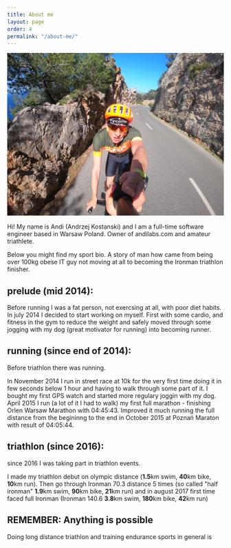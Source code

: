 ```yaml
---
title: About me
layout: page
order: 4
permalink: "/about-me/"
---
```


![/me.jpg](/me.jpg)

Hi! My name is Andi (Andrzej Kostanski) and I am a full-time software engineer based in Warsaw Poland. Owner of andilabs.com and amateur triathlete.

Below you might find my sport bio. 
A story of man how came from being over 100kg obese IT guy not moving at all to becoming the Ironman triathlon finisher.


prelude (mid 2014):
--------------------

Before running I was a fat person, not exercsing at all, with poor diet habits.
In july 2014 I decided to start working on myself. First with some cardio, and fitness in the gym to reduce the weight and safely moved through some jogging with my dog (great motivator for running) into becoming runner.

running (since end of 2014):
---------------------

Before triathlon there was running. 

In November 2014 I run in street race at 10k for the very first time doing it in few seconds below 1 hour and having to walk through some part of it. I bought my first GPS watch and started more regulary joggin with my dog. April 2015 I run (a lot of it I had to walk) my first full marathon - finishing Orlen Warsaw Marathon with 04:45:43. Improved it much running the full distance from the begininng to the end in October 2015 at Poznań Maraton with result of 04:05:44.

triathlon (since 2016):
-----------------------

since 2016 I was taking part in triathlon events. 

I made my triathlon debut on olympic distance (**1.5**km swim, **40**km bike, **10**km run). Then go through Ironman 70.3 distance 5 times (so called "half ironman" **1.9**km swim, **90**km bike, **21**km run) and in august 2017 first time faced full Ironman (Ironman 140.6 **3.8**km swim, **180**km bike, **42**km run)

REMEMBER: Anything is possible
------------------------------

Doing long distance triathlon and training endurance sports in general is